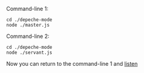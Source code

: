 Command-line 1:
```
cd ./depeche-mode
node ./master.js
```

Command-line 2:
```
cd ./depeche-mode
node ./servant.js
```

Now you can return to the command-line 1 and [listen](https://open.spotify.com/track/7wYEKgq90YmyR5NnVsO4tm?si=e860fe19d7ea4f6e)
